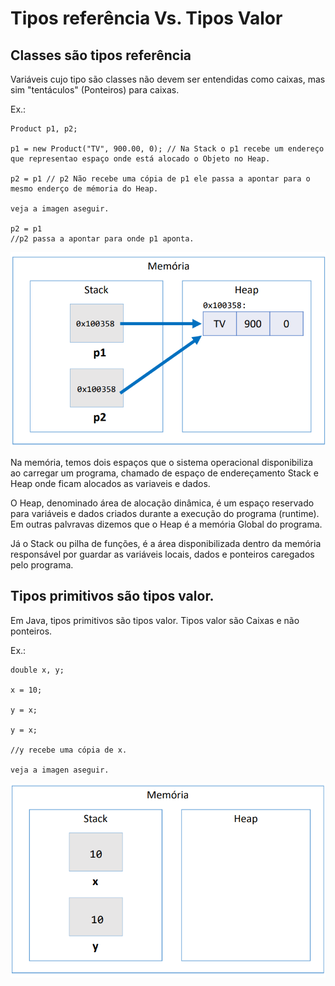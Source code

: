 # Tipos referência Vs. Tipos Valor


## Classes são tipos referência

Variáveis cujo tipo são classes não devem ser entendidas como caixas, mas sim "tentáculos" (Ponteiros) para caixas.


Ex.:

```
Product p1, p2;

p1 = new Product("TV", 900.00, 0); // Na Stack o p1 recebe um endereço que representao espaço onde está alocado o Objeto no Heap.

p2 = p1 // p2 Não recebe uma cópia de p1 ele passa a apontar para o mesmo enderço de mémoria do Heap.

veja a imagen aseguir.

p2 = p1 
//p2 passa a apontar para onde p1 aponta.

```
![Imagem ilustra a memória de endereçamento](https://raw.githubusercontent.com/Antonio-AF/Curso_Java_POO/main/tiposReferencias_vs_tiposValor/src/aplication/Tipo%20Referencia.png)

Na memória, temos dois espaços que o sistema operacional disponibiliza ao carregar um programa, chamado de espaço de endereçamento Stack e Heap onde ficam alocados as variaveis e dados.

O Heap, denominado área de alocação dinâmica, é um espaço reservado para variáveis e dados criados durante a execução do programa (runtime). Em outras palvravas dizemos que o Heap é a memória Global do programa.

Já o Stack ou pilha de funções, é a área disponibilizada dentro da memória responsável por guardar as variáveis locais, dados e ponteiros caregados pelo programa. 

## Tipos primitivos são tipos valor.

Em Java, tipos primitivos são tipos valor. Tipos valor são Caixas e não ponteiros.

Ex.:

```
double x, y;

x = 10;

y = x;

y = x;

//y recebe uma cópia de x.

veja a imagen aseguir.

```
![Imagem ilusta o endereçamento de memória](https://raw.githubusercontent.com/Antonio-AF/Curso_Java_POO/main/tiposReferencias_vs_tiposValor/src/aplication/Tipo%20Valor.png)
